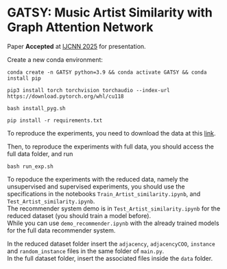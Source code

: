 # GATSY: Music Artist Similarity with Graph Attention Network  
Paper **Accepted** at [IJCNN 2025](https://2025.ijcnn.org/) for presentation.  

Create a new conda environment:  
```
conda create -n GATSY python=3.9 && conda activate GATSY && conda install pip
```  
```
pip3 install torch torchvision torchaudio --index-url https://download.pytorch.org/whl/cu118
```
```
bash install_pyg.sh
```
```
pip install -r requirements.txt
```
To reproduce the experiments, you need to download the data at this [link](https://www.dropbox.com/scl/fi/b89uq8mynb2n6s2rqemjc/data_extracted_olga.zip?rlkey=ioyrzytmpgvhh3jnctv547o5i&st=vl737p5k&dl=0). 

Then, to reproduce the experiments with full data, you should access the full data folder, and run  

``` 
bash run_exp.sh
```
To repoduce the experiments with the reduced data, namely the unsupervised and supervised experiments, you should use the specifications in the notebooks `Train_Artist_similarity.ipynb`, and `Test_Artist_similarity.ipynb`.  
The recommender system demo is in `Test_Artist_similarity.ipynb` for the reduced dataset (you should train a model before).  
While you can use `demo_recommender.ipynb` with the already trained models for the full data recommender system.

 
In the reduced dataset folder insert the `adjacency`, `adjacencyCOO`, `instance` and `random_instance` files in the same folder of `main.py`.   
In the full dataset folder, insert the associated files inside the `data` folder.
